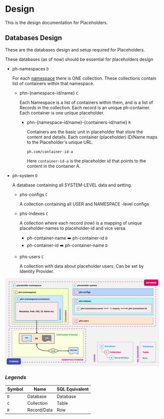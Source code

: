 # Design

This is the design documentation for Placeholders.

## Databases Design

These are the databases design and setup required for Placeholders.

These databases (as of now) should be essential for placeholders design

- ph-namespaces `D`

	For each [namespace](#) there is ONE collection. These collections contain list of containers within that namespace.

	- phn-{namespace-id/name} `C`

		Each Namespace is a list of containers within them, and is a list of Records in the collection. Each record is an unique ph-container. Each container is one unique placeholder.

    	- phn-{namespace-id/name}-{containers-id/name} `R`

    		Containers are the basic unit in placeholder that store the content and details. Each container (placeholder) ID/Name maps to the Placeholder's unique URL. 

    		```
    		ph.com/container-id-a
    		```

    		Here `container-id-a` is the placeholder id that points to the content in the container A.


- ph-system `D`

	A database containing all SYSTEM-LEVEL data and setting.

	- phs-configs `C`

		A collection containing all USER and NAMESPACE -level configs

	- phs-indexes `C`

		A collection where each record (row) is a mapping of unique placeholder-names to placeholder-id and vice versa.

		- ph-container-name ➡️ ph-container-id   `D`
		- ph-container-id   ➡️ ph-container-name `D`

	- phs-users `C`

		A collection with data about placeholder users. Can be set by Identity Provider.


![](placeholders.db.design.jpeg)


### *Legends*

| Symbol | Name        | SQL Equivalent |
|--------|-------------|----------------|
| `D`    | Database    | Database       |
| `C`    | Collection  | Table          |
| `R`    | Record/Data | Row            |